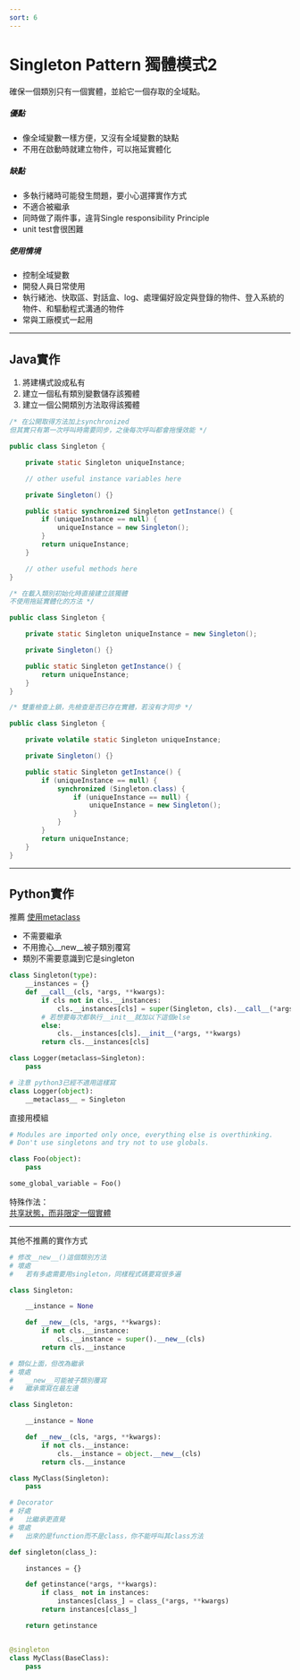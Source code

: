 ```yaml
---
sort: 6
---
```

# Singleton Pattern 獨體模式2
確保一個類別只有一個實體，並給它一個存取的全域點。

##### 優點
- 像全域變數一樣方便，又沒有全域變數的缺點
- 不用在啟動時就建立物件，可以拖延實體化

##### 缺點
- 多執行緒時可能發生問題，要小心選擇實作方式
- 不適合被繼承
- 同時做了兩件事，違背Single responsibility Principle
- unit test會很困難

##### 使用情境
- 控制全域變數
- 開發人員日常使用
- 執行緒池、快取區、對話盒、log、處理偏好設定與登錄的物件、登入系統的物件、和驅動程式溝通的物件
- 常與工廠模式一起用

---

## Java實作
1. 將建構式設成私有
2. 建立一個私有類別變數儲存該獨體
3. 建立一個公開類別方法取得該獨體

``` java
/* 在公開取得方法加上synchronized
但其實只有第一次呼叫時需要同步，之後每次呼叫都會拖慢效能 */

public class Singleton {

    private static Singleton uniqueInstance;

    // other useful instance variables here

    private Singleton() {}

    public static synchronized Singleton getInstance() {
        if (uniqueInstance == null) {
            uniqueInstance = new Singleton();  
        }
        return uniqueInstance;
    }

    // other useful methods here
}
```
``` java
/* 在載入類別初始化時直接建立該獨體
不使用拖延實體化的方法 */

public class Singleton {

    private static Singleton uniqueInstance = new Singleton();

    private Singleton() {}

    public static Singleton getInstance() {
        return uniqueInstance;
    }
}
```
``` java
/* 雙重檢查上鎖，先檢查是否已存在實體，若沒有才同步 */

public class Singleton {

    private volatile static Singleton uniqueInstance;

    private Singleton() {}

    public static Singleton getInstance() {
        if (uniqueInstance == null) {
            synchronized (Singleton.class) {
                if (uniqueInstance == null) {
                    uniqueInstance = new Singleton();
                }
            }
        }
        return uniqueInstance;
    }
}
```
---
## Python實作
推薦
[使用metaclass](https://stackoverflow.com/questions/6760685/creating-a-singleton-in-python)
- 不需要繼承
- 不用擔心__new__被子類別覆寫
- 類別不需要意識到它是singleton

``` python
class Singleton(type):
    __instances = {}
    def __call__(cls, *args, **kwargs):
        if cls not in cls.__instances:
            cls.__instances[cls] = super(Singleton, cls).__call__(*args, **kwargs)
        # 若想要每次都執行__init__就加以下這個else
        else:
            cls.__instances[cls].__init__(*args, **kwargs)
        return cls.__instances[cls]

class Logger(metaclass=Singleton):
    pass
```
``` python
# 注意 python3已經不適用這樣寫
class Logger(object):
    __metaclass__ = Singleton
```

直接用模組
``` python
# Modules are imported only once, everything else is overthinking.
# Don't use singletons and try not to use globals.

class Foo(object):
    pass

some_global_variable = Foo()
```

特殊作法：  
[共享狀態，而非限定一個實體](https://www.geeksforgeeks.org/singleton-method-python-design-patterns/?ref=rp)

---

其他不推薦的實作方式  

``` python
# 修改__new__()這個類別方法
# 壞處
#   若有多處需要用singleton，同樣程式碼要寫很多遍

class Singleton:

    __instance = None 

    def __new__(cls, *args, **kwargs): 
        if not cls.__instance: 
            cls.__instance = super().__new__(cls) 
        return cls.__instance 
```

``` python
# 類似上面，但改為繼承
# 壞處
#   __new__可能被子類別覆寫
#   繼承需寫在最左邊

class Singleton:

    __instance = None

    def __new__(cls, *args, **kwargs):
        if not cls.__instance:
            cls.__instance = object.__new__(cls)
        return cls.__instance

class MyClass(Singleton):
    pass
```

``` python
# Decorator
# 好處
#   比繼承更直覺
# 壞處
#   出來的是function而不是class，你不能呼叫其class方法

def singleton(class_):

    instances = {}

    def getinstance(*args, **kwargs):
        if class_ not in instances:
            instances[class_] = class_(*args, **kwargs)
        return instances[class_]

    return getinstance


@singleton
class MyClass(BaseClass):
    pass
```

